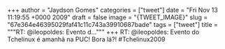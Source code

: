 
+++
author = "Jaydson Gomes"
categories = ["tweet"]
date = "Fri Nov 13 11:19:55 +0000 2009"
draft = false
image = "{TWEET_IMAGE}"
slug = "67e364e46395029faf41c11c743a39910687bade"
tags = ["tweet"]
title = """RT: @ileopoldes: Evento d..."""
+++
RT: @ileopoldes: Evento do Tchelinux é amanhã na PUC! Bora lá?! #Tchelinux2009

